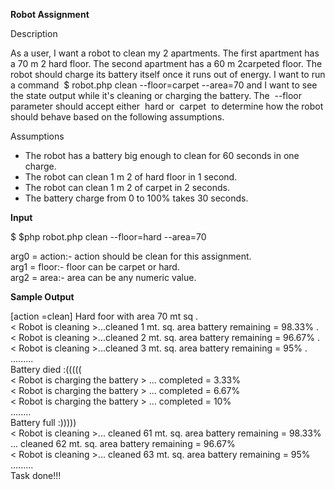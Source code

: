 **Robot Assignment**

Description

As a user, I want a robot to clean my 2 apartments. The first apartment has a 70 m​ 2​ hard floor.
The second apartment has a 60 m​ 2​ carpeted floor. The robot should charge its battery itself
once it runs out of energy.
I want to run a command ​ $ robot.php clean --floor=carpet --area=70​ and I want
to see the state output while it's cleaning or charging the battery. The ​ --floor​ parameter
should accept either ​ hard ​ or ​ carpet ​ to determine how the robot should behave based on the
following assumptions.

Assumptions

- The robot has a battery big enough to clean for 60 seconds in one charge.
- The robot can clean 1 m​ 2​ of hard floor in 1 second.
- The robot can clean 1 m​ 2​ of carpet in 2 seconds.
- The battery charge from 0 to 100% takes 30 seconds.

**Input**  

$ $php robot.php clean --floor=hard --area=70

arg0 = action:- action should be clean for this assignment.  
arg1 = floor:- floor can be carpet or hard.  
arg2 = area:- area can be any numeric value.  

**Sample Output**  

[action =clean] Hard foor with area 70 mt sq .  
< Robot is cleaning >...cleaned 1 mt. sq. area  battery remaining = 98.33% .  
< Robot is cleaning >...cleaned 2 mt. sq. area  battery remaining = 96.67% .  
< Robot is cleaning >...cleaned 3 mt. sq. area  battery remaining = 95% .  
.........  
Battery died :(((((  
< Robot is charging the battery > ... completed = 3.33%  
< Robot is charging the battery > ... completed = 6.67%  
< Robot is charging the battery > ... completed = 10%  
........  
Battery full :)))))  
< Robot is cleaning >... cleaned 61 mt. sq. area  battery remaining = 98.33%  
<Robot is cleaning >... cleaned 62 mt. sq. area  battery remaining = 96.67%  
< Robot is cleaning >... cleaned 63 mt. sq. area  battery remaining = 95%  
.........  
Task done!!!  
